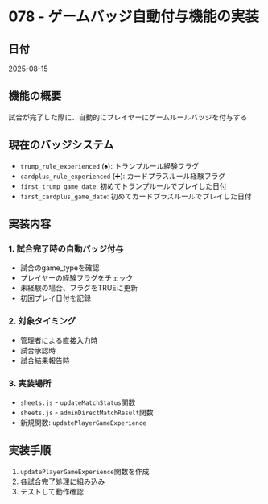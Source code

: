 # 078 - ゲームバッジ自動付与機能の実装

## 日付
2025-08-15

## 機能の概要
試合が完了した際に、自動的にプレイヤーにゲームルールバッジを付与する

## 現在のバッジシステム
- `trump_rule_experienced` (♠️): トランプルール経験フラグ
- `cardplus_rule_experienced` (➕): カードプラスルール経験フラグ
- `first_trump_game_date`: 初めてトランプルールでプレイした日付
- `first_cardplus_game_date`: 初めてカードプラスルールでプレイした日付

## 実装内容

### 1. 試合完了時の自動バッジ付与
- 試合のgame_typeを確認
- プレイヤーの経験フラグをチェック
- 未経験の場合、フラグをTRUEに更新
- 初回プレイ日付を記録

### 2. 対象タイミング
- 管理者による直接入力時
- 試合承認時
- 試合結果報告時

### 3. 実装場所
- `sheets.js` - `updateMatchStatus`関数
- `sheets.js` - `adminDirectMatchResult`関数
- 新規関数: `updatePlayerGameExperience`

## 実装手順
1. `updatePlayerGameExperience`関数を作成
2. 各試合完了処理に組み込み
3. テストして動作確認